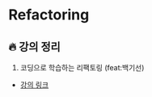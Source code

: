 # Refactoring

## 🔥 강의 정리
1. 코딩으로 학습하는 리팩토링 (feat:백기선)
  + [강의 링크](https://www.inflearn.com/course/%EB%A6%AC%ED%8C%A9%ED%86%A0%EB%A7%81/dashboard)
